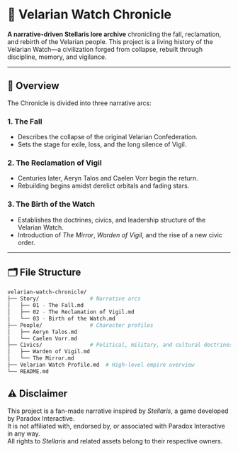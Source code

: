 # 🌌 Velarian Watch Chronicle

**A narrative-driven Stellaris lore archive** chronicling the fall, reclamation, and rebirth of the Velarian people. This project is a living history of the Velarian Watch—a civilization forged from collapse, rebuilt through discipline, memory, and vigilance.

---

## 📖 Overview

The Chronicle is divided into three narrative arcs:

### 1. **The Fall**
- Describes the collapse of the original Velarian Confederation.
- Sets the stage for exile, loss, and the long silence of Vigil.

### 2. **The Reclamation of Vigil**
- Centuries later, Aeryn Talos and Caelen Vorr begin the return.
- Rebuilding begins amidst derelict orbitals and fading stars.

### 3. **The Birth of the Watch**
- Establishes the doctrines, civics, and leadership structure of the Velarian Watch.
- Introduction of *The Mirror*, *Warden of Vigil*, and the rise of a new civic order.

---

## 🗂 File Structure

```bash
velarian-watch-chronicle/
├── Story/                # Narrative arcs
│   ├── 01 - The Fall.md
│   ├── 02 - The Reclamation of Vigil.md
│   └── 03 - Birth of the Watch.md
├── People/               # Character profiles
│   ├── Aeryn Talos.md
│   └── Caelen Vorr.md
├── Civics/               # Political, military, and cultural doctrines
│   ├── Warden of Vigil.md
│   └── The Mirror.md
├── Velarian Watch Profile.md  # High-level empire overview
└── README.md
```
## ⚠️ Disclaimer

This project is a fan-made narrative inspired by *Stellaris*, a game developed by Paradox Interactive.  
It is not affiliated with, endorsed by, or associated with Paradox Interactive in any way.  
All rights to *Stellaris* and related assets belong to their respective owners.